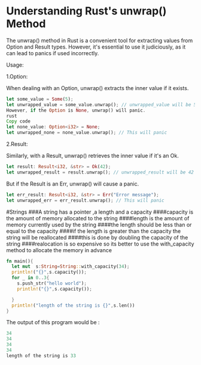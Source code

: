 # Understanding Rust's unwrap() Method

The unwrap() method in Rust is a convenient tool for extracting values from Option and Result types. However, it's essential to use it judiciously, as it can lead to panics if used incorrectly.

Usage:

1.Option:

When dealing with an Option, unwrap() extracts the inner value if it exists.
```rust
let some_value = Some(5);
let unwrapped_value = some_value.unwrap(); // unwrapped_value will be 5
However, if the Option is None, unwrap() will panic.
rust
Copy code
let none_value: Option<i32> = None;
let unwrapped_none = none_value.unwrap(); // This will panic
```
2.Result:

Similarly, with a Result, unwrap() retrieves the inner value if it's an Ok.
```rust
let result: Result<i32, &str> = Ok(42);
let unwrapped_result = result.unwrap(); // unwrapped_result will be 42
```
But if the Result is an Err, unwrap() will cause a panic.

```rust
let err_result: Result<i32, &str> = Err("Error message");
let unwrapped_err = err_result.unwrap(); // This will panic

```

   #Strings
###A string has a pointer ,a length and a capacity
####capacity is the amount of memory allocated to the string
####length is the amount of memory currently used by the string
####the length should be less than or equal to the capacity
####if the length is greater than the capacity the string will be reallocated
####this is done by doubling the capacity of the string
####realocation is so expensive so its better to use the with_capacity method to allocate the memory in advance

```rust
fn main(){
  let mut  s:String=String::with_capacity(34);
  println!("{}",s.capacity());
  for _ in 0..3{
    s.push_str("hello world");
    println!("{}",s.capacity());

  }
  println!("length of the string is {}",s.len())
}
```
The output of this program would be :
```rust
34
34
34
34
length of the string is 33
```

